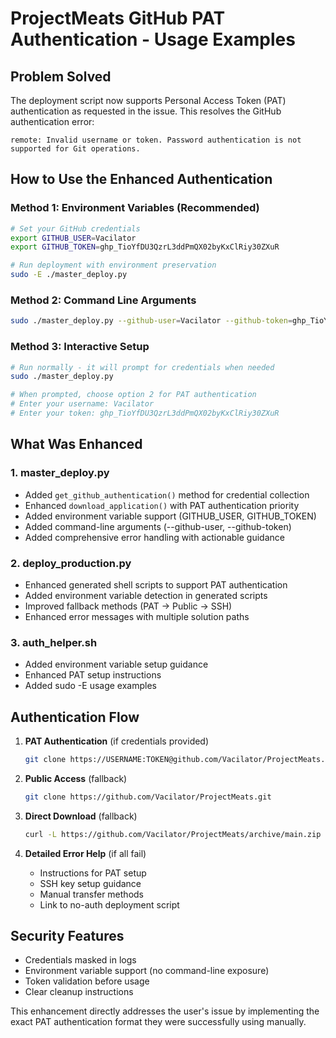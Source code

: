 # ProjectMeats GitHub PAT Authentication - Usage Examples

## Problem Solved
The deployment script now supports Personal Access Token (PAT) authentication as requested in the issue. This resolves the GitHub authentication error:
```
remote: Invalid username or token. Password authentication is not supported for Git operations.
```

## How to Use the Enhanced Authentication

### Method 1: Environment Variables (Recommended)
```bash
# Set your GitHub credentials
export GITHUB_USER=Vacilator
export GITHUB_TOKEN=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

# Run deployment with environment preservation
sudo -E ./master_deploy.py
```

### Method 2: Command Line Arguments
```bash
sudo ./master_deploy.py --github-user=Vacilator --github-token=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
```

### Method 3: Interactive Setup
```bash
# Run normally - it will prompt for credentials when needed
sudo ./master_deploy.py

# When prompted, choose option 2 for PAT authentication
# Enter your username: Vacilator
# Enter your token: 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
```

## What Was Enhanced

### 1. master_deploy.py
- Added `get_github_authentication()` method for credential collection
- Enhanced `download_application()` with PAT authentication priority
- Added environment variable support (GITHUB_USER, GITHUB_TOKEN)
- Added command-line arguments (--github-user, --github-token)
- Added comprehensive error handling with actionable guidance

### 2. deploy_production.py
- Enhanced generated shell scripts to support PAT authentication
- Added environment variable detection in generated scripts
- Improved fallback methods (PAT → Public → SSH)
- Enhanced error messages with multiple solution paths

### 3. auth_helper.sh
- Added environment variable setup guidance
- Enhanced PAT setup instructions
- Added sudo -E usage examples

## Authentication Flow

1. **PAT Authentication** (if credentials provided)
   ```bash
   git clone https://USERNAME:TOKEN@github.com/Vacilator/ProjectMeats.git
   ```

2. **Public Access** (fallback)
   ```bash
   git clone https://github.com/Vacilator/ProjectMeats.git
   ```

3. **Direct Download** (fallback)
   ```bash
   curl -L https://github.com/Vacilator/ProjectMeats/archive/main.zip
   ```

4. **Detailed Error Help** (if all fail)
   - Instructions for PAT setup
   - SSH key setup guidance
   - Manual transfer methods
   - Link to no-auth deployment script

## Security Features
- Credentials masked in logs
- Environment variable support (no command-line exposure)
- Token validation before usage
- Clear cleanup instructions

This enhancement directly addresses the user's issue by implementing the exact PAT authentication format they were successfully using manually.